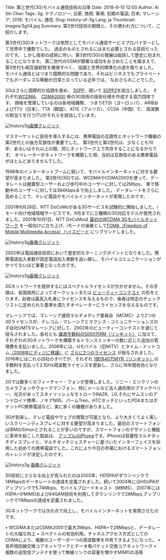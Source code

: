 Title: 第三世代(3G)モバイル通信技術の沿革
Date: 2018-8-10 12:00
Author: Ai Sin Chan
Tags: 3g; テクノロジー; 沿革; 商用; 軍用; 初期の電話; 日本; マレーシア; 2018; モバイル; 通信; 
Slug: history-of-3g
Lang: ja
Thumbnail: images/3g04.jpg
Summary: 第3世代技術の期限と、その使われ方について、ご紹介します。

第3世代(3G)ネットワークは依然としてモバイル通信サービスプロバイダーとして世界中で優勢でした。
過去のものとされるにはまだ必要とされる技術だったのです。
しかし技術の成熟に伴い、第3世代(3G)の発展は総括して歴史に刻まれることになります。
第二世代のGSMが顕著な成功をおさめたことを踏まえて、第3世代も相互接続性を確保すべく、
協調と世界的標準化の道を取りました。
モバイル通信とはつまり国際的な問題であり、それはビジネスでもプライベートでもボーダレスな移動が日常となっている近年では、
なおさらのことでした。

3Gはさらに国際的な協調を進め、 [3GPP](http://www.3gpp.org/)、続いて [3GPP2](https://www.3gpp2.org/)を設立しました。
それぞれ[WCDMA](http://www.3gpp.org/technologies/keywords-acronyms/104-w-cdma)、 
[CDMA2000](https://www.3gpp2.org/Public_html/News/2000418_NewsRelease.cfm)  用の3G技術の技術仕様を作成する協力団体です。
規格を管理しているのは各地域機関、
つまりETSI（ヨーロッパ）、ARIBおよびTTV（日本）、TTA（韓国）、ATIS（アメリカ）、CCSA（中国）で、
周波数の割当てを行うITUがそれらを統括しています。

![history3g](/images/3g01.gif)<a class="caption" href="http://www.3gpp.org/specifications/work-plan">画像クレジット</a>

マスマーケットに技術を導入するには、携帯電話の互換性とネットワーク機器の第2世代との後方互換性が重要でした。
第3世代と第2世代は、少なくとも10年、あるいはそれ以上の間、同じネットワーク上で共存することになるからです。
オペレーターがネットワークを構築した頃、当初は互換性のある携帯電話がほとんどありませんでした。

1998年のインターネットブームに続いて、モバイルインターネットに対する要望が高まりました。
第3世代(3G)では、WCDMAやCDMA2000を使って、データレートは据置型ユーザーおよび歩行中のユーザーに対しては2Mbps、
車で移動中のユーザーに対しては384Kbpsまで向上しました。
データレートをさらに高めることで、テレビ電話やモバイルインターネットが実現したのです。

2001年6月28日、NTT DoCoMoがある3Gサービスを試験的に開始しました。iモード向け地域情報サービスです。9月までに三種類の3G対応モデルが発売されました。2001年10月1日、NTT DoCoMoは [最初のWCDMA 3Gモバイルネットワーク](https://www.zdnet.com/article/worlds-first-3g-phone-network-goes-live/) を一般向けに立ち上げ、iモードの後継として[FOMA（Freedom of Mobile Multimedia Access）ハイスピード](https://web.archive.org/web/20090421060836/http:/www.nttdocomo.co.jp/service/func_tool/high_speed/) にリブランドしました。

![history3g](/images/3g02.jpg)<a class="caption" href="https://en.wikipedia.org/wiki/Freedom_of_Mobile_Multimedia_Access">画像クレジット</a>

2002年は電話通信技術において歴史的なターニングポイントとなりました。携帯電話加入者数が固定電話加入者数を追い越し、モバイルコミュニケーションがかつてないほど重要となったのです。

![history3g](/images/3g03.png)<a class="caption" href="https://www.itu.int/itunews/issue/2003/06/thirdgeneration.html">画像クレジット</a>


3Gネットワークを提供するにはスペクトルライセンスが欠かせません。その手順は、各国政府によってオークションまたは [ビューティーコンテスト](https://www.itu.int/itunews/issue/2003/06/thirdgeneration.html) の形をとります。前者は最高入札者にライセンスを与えるもので、後者は特定のチェックリストに定められた基準を満たすオペレーターにライセンスを与えるものです。


マレーシアでは、マレーシア通信マルチメディア委員会（MCMC）より2つの3Gライセンスが、テレコム・マレーシアとマクシス・コミュニケーションズの子会社UMTSマレーシアに対して、2002年のビューティーコンテストを通じて授与されました。各社とも [譲渡手数料の5000万RM（リンギット）](https://www.mcmc.gov.my/media/press-clippings/malaysia-awards-3g-licenses) に加えて、それぞれの3Gネットワークを構築するトランスミッターの数に応じた追加の管理費を支払いました。2006年には、Uモバイル（旧MiTV）とタイム・ドットコム[（2008年にディジに移譲）](http://www.digi.com.my/aboutus/media/press_release_detail.do?id=3980&page=2&year=2008) に [さらに2つのライセンス](https://www.zdnet.com/article/malaysia-gets-new-3g-operator/) が授与されました。2016年にはこれら四社のすべてが、それぞれ [1億1840万MYR（リンギット）](https://www.developingtelecoms.com/business/operator-news/7576-malaysian-operators-renew-2-1ghz-licences.html)の手数料を支払って2.1GHz周波数ライセンスを更新し、さらに16年間有効となりました。

2Gでは数多くのフィーチャー・フォンが登場しました。ソニー・エリクソンのカメラフォンやウォークマンフォン、特にメールなど法人通信用のブラックベリー、光沢があってスタイリッシュなモトローラRAZR、LG,それにサムスンのアンドロイド携帯、ノキアN95、パームTreo、HTCタッチといったPDAまたはポケットPC携帯電話など、実に多くの機種がありました。

3Gが到来し、テレビ電話やウェブの閲覧が可能となり、より大きくてよく美しいスクリーンディスプレイに対する要望が高まりました。最初のスマートフォンはIBMのSimonとされることが多いのですが、スマートフォンのデザインと機能に革命を起こした製品は、 [アップルのiPhone](https://ja.wikipedia.org/wiki/IPhone)です。iPhoneは容量性マルチタッチディスプレイと、マルチタッチジェスチャーに基づいたインターフェイスを採用した初めての携帯電話でした。これにより今日の市場におけるスマートフォンのトレンドが決定したのです。

![history3g](/images/3g04.jpg)
<a class="caption" href="https://www.firstpost.com/tech/photos/in-pictures-the-first-apple-iphone-to-iphone-x-heres-how-this-smartphone-has-evolved-over-the-years-4038589-2.html">画像クレジット</a>

3G技術にさらなる向上が見られたのは2002年、HDSPAがダウンリンクで14Mbpsのデータレートの達成を定義されました。続いて2004年にはHSUPAがアップリンクで5.74Mbps、モバイルブロードキャスト（MBMS）、2007年にはHSPA+がMIMOおよび64QAM技術を利用してダウンリンクで28Mbps,アップリンクで11Mbpsの達成を定義されました。

3Gネットワークでは次の点で向上し、モバイルインターネットを実現させたのです。

•	WCDMAまたはCDMA2000で最大2Mbps、HSPA+で28Mbpsと、データレートの大幅な向上
•	スペクトルの有効利用。チャネルアクセス方式としてのCDMAにより、複数のユーザーが一つの周波数帯を共有できるようになった。
•	音声用回線交換コアネットワークとデータ用パケット交換コアネットワーク
•	複数の送受信アンテナを使って無線リンクの容量を増やすMIMOの活用

